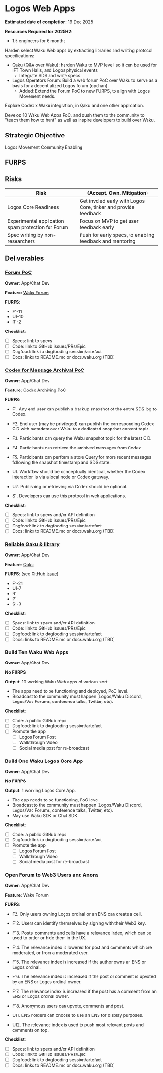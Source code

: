 # Logos Web Apps

**Estimated date of completion**: 19 Dec 2025

**Resources Required for 2025H2**:
- 1.5 engineers for 6 months

Harden select Waku Web apps by extracting libraries and writing protocol specifications:

- Qaku (Q&A over Waku): harden Waku to MVP level, so it can be used for IFT Town Halls, and Logos physical events.
  - Integrate SDS and write specs. 
- Logos Operators Forum: Build a web forum PoC over Waku to serve as a basis for a decentralized Logos forum (opchan).
  - Added: Extend the Forum PoC to new FURPS, to align with Logos Movement needs.

Explore Codex x Waku integration, in Qaku and one other application.

Develop 10 Waku Web Apps PoC, and push them to the community to "teach them how to hunt" as well as inspire developers
to build over Waku.

## Strategic Objective

Logos Movement Community Enabling

## FURPS

## Risks

| Risk                                               | (Accept, Own, Mitigation)                                      |
|----------------------------------------------------|----------------------------------------------------------------|
| Logos Core Readiness                               | Get involed early with Logos Core, tinker and provide feedback |
| Experimental application spam protection for Forum | Focus on MVP to get user feedback early                        | 
| Spec writing by non-researchers                    | Push for early specs, to enabling feedback and mentoring       |

## Deliverables

### [Forum PoC](https://github.com/waku-org/pm/issues/292) 

**Owner**: App/Chat Dev

**Feature**: [Waku Forum](/FURPS/application/forum.md)

**FURPS**:
- F1-11
- U1-10
- R1-2

**Checklist**:
- [ ] Specs: link to specs
- [ ] Code: link to GitHub issues/PRs/Epic
- [ ] Dogfood: link to dogfooding session/artefact
- [ ] Docs: links to README.md or docs.waku.org (TBD)

### [Codex for Message Archival PoC](https://github.com/waku-org/pm/issues/293)

**Owner**: App/Chat Dev

**Feature**: [Codex Archiving PoC](/FURPS/application/codex_archiving.md)

**FURPS**:

- F1. Any end user can publish a backup snapshot of the entire SDS log to Codex.
- F2. End user (may be privileged) can publish the corresponding Codex CID with metadata over Waku to a dedicated snapshot content topic.
- F3. Participants can query the Waku snapshot topic for the latest CID.
- F4. Participants can retrieve the archived messages from Codex.
- F5. Participants can perform a store Query for more recent messages following the snapshot timestamp and SDS state.

- U1. Workflow should be conceptually identical, whether the Codex interaction is via a local node or Codex gateway.
- U2. Publishing or retrieving via Codex should be optional.

- S1. Developers can use this protocol in web applications.

**Checklist**:
- [ ] Specs: link to specs and/or API definition
- [ ] Code: link to GitHub issues/PRs/Epic
- [ ] Dogfood: link to dogfooding session/artefact
- [ ] Docs: links to README.md or docs.waku.org (TBD)

### [Reliable Qaku & library](https://github.com/waku-org/pm/issues/287)

**Owner**: App/Chat Dev 

**Feature**: [Qaku](/FURPS/application/qaku.md)

**FURPS**: (see GitHub [issue](https://github.com/waku-org/pm/issues/292))
- F1-21
- U1-7
- R1
- P1
- S1-3

**Checklist**:
- [ ] Specs: link to specs and/or API definition
- [ ] Code: link to GitHub issues/PRs/Epic
- [ ] Dogfood: link to dogfooding session/artefact
- [ ] Docs: links to README.md or docs.waku.org (TBD)

### Build Ten Waku Web Apps

**Owner**: App/Chat Dev

**No FURPS**

**Output**: 10 working Waku Web apps of various sort.

- The apps need to be functioning and deployed, PoC level.
- Broadcast to the community must happen (Logos/Waku Discord, Logos/Vac Forums, conference talks, Twitter, etc). 

**Checklist**:

- [ ] Code: a public GitHub repo
- [ ] Dogfood: link to dogfooding session/artefact
- [ ] Promote the app
  - [ ] Logos Forum Post
  - [ ] Walkthrough Video
  - [ ] Social media post for re-broadcast

### Build One Waku Logos Core App

**Owner**: App/Chat Dev

**No FURPS**

**Output**: 1 working Logos Core App.

- The app needs to be functioning, PoC level.
- Broadcast to the community must happen (Logos/Waku Discord, Logos/Vac Forums, conference talks, Twitter, etc).
- May use Waku SDK or Chat SDK.

**Checklist**:

- [ ] Code: a public GitHub repo
- [ ] Dogfood: link to dogfooding session/artefact
- [ ] Promote the app
  - [ ] Logos Forum Post
  - [ ] Walkthrough Video
  - [ ] Social media post for re-broadcast

### Open Forum to Web3 Users and Anons

**Owner**: App/Chat Dev

**Feature**: [Waku Forum](/FURPS/application/forum.md)

**FURPS**:
- F2. Only users owning Logos ordinal or an ENS can create a cell.
- F12. Users can identify themselves by signing with their Web3 key.
- F13. Posts, comments and cells have a relevance index, which can be used to order or hide them in the UX.
- F14. The relevance index is lowered for post and comments which are moderated, or from a moderated user.
- F15. The relevance index is increased if the author owns an ENS or Logos ordinal.
- F16. The relevance index is increased if the post or comment is upvoted by an ENS or Logos ordinal owner.
- F17. The relevance index is increased if the post has a comment from an ENS or Logos ordinal owner.
- F18. Anonymous users can upvote, comments and post.

- U11. ENS holders can choose to use an ENS for display purposes.
- U12. The relevance index is used to push most relevant posts and comments on top.


**Checklist**:
- [ ] Specs: link to specs and/or API definition
- [ ] Code: link to GitHub issues/PRs/Epic
- [ ] Dogfood: link to dogfooding session/artefact
- [ ] Docs: links to README.md or docs.waku.org (TBD)